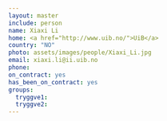 ```yaml
---
layout: master
include: person
name: Xiaxi Li
home: <a href="http://www.uib.no/">UiB</a>
country: "NO"
photo: assets/images/people/Xiaxi_Li.jpg
email: xiaxi.li@ii.uib.no
phone:
on_contract: yes
has_been_on_contract: yes
groups:
  tryggve1:
  tryggve2:
---
```

